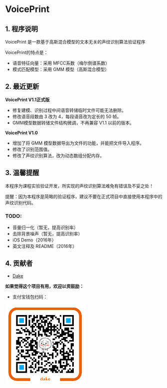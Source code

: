 # VoicePrint

## 1. 程序说明

VoicePrint 是一款基于高斯混合模型的文本无关的声纹识别算法验证程序

VoicePrint的特点是：
 
- 语音特征向量：采用 MFCC系数（梅尔倒谱系数）
- 模式匹配模型：采用 GMM 模型（高斯混合模型）
	
## 2. 最近更新

**VoicePrint V1.1正式版**

- 修复建模、识别过程中间语音转储临时文件可能无法删除。
- 修改语音段数由 3 改为 4，每段语音改为定长的 50 帧。
- GMM模型数据转储文件结构微调，不再兼容 V1.1 以前的版本。

**VoicePrint V1.0**

- 增加了将 GMM 模型数据导出为文件的功能，并能把文件导入程序。
- 修改了识别范围值。
- 修改了声纹识别算法，改为动态数组分配内存。

## 3. 温馨提醒

本程序为课程实验验证开发，所实现的声纹识别算法难免有错误及不妥之处！
   
提醒：因为本程序是简略的验证程序，建议不要在正式项目中直接使用本程序中的声纹识别代码。

### TODO: 

- 音量归一化（暂无，提高识别率）
- 去除背景噪声（暂无，提高识别率）
- iOS Demo（2016年）
- 英文注释及 README（2016年）

## 4. 贡献者

- [Dake](https://github.com/dake/)

**如果觉得这个项目有用，欢迎以资鼓励：**

- 支付宝钱包扫码：

![alipay](8366834390131826-3.png)

